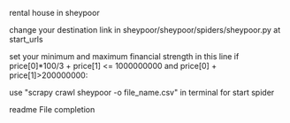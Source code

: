 rental house in sheypoor


change your destination link in sheypoor/sheypoor/spiders/sheypoor.py at start_urls



set your minimum and maximum financial strength in this line if price[0]*100/3 + price[1] <= 1000000000 and price[0] + price[1]>200000000:



use "scrapy crawl sheypoor -o file_name.csv" in terminal for start spider




readme File completion 
